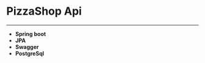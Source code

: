 # PizzaShop Api
<hr>
<b><ul>
<li>Spring boot</li>
<li>JPA</li>
<li>Swagger</li>
<li>PostgreSql</li>
</ul>
